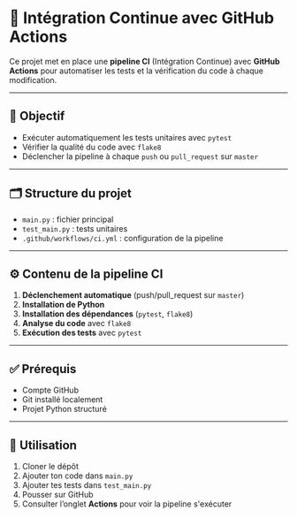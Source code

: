 # 🚀 Intégration Continue avec GitHub Actions

Ce projet met en place une **pipeline CI** (Intégration Continue) avec **GitHub Actions** pour automatiser les tests et la vérification du code à chaque modification.

---

## 📌 Objectif

- Exécuter automatiquement les tests unitaires avec `pytest`
- Vérifier la qualité du code avec `flake8`
- Déclencher la pipeline à chaque `push` ou `pull_request` sur `master`

---

## 🗂️ Structure du projet

- `main.py` : fichier principal
- `test_main.py` : tests unitaires
- `.github/workflows/ci.yml` : configuration de la pipeline

---

## ⚙️ Contenu de la pipeline CI

1. **Déclenchement automatique** (push/pull_request sur `master`)
2. **Installation de Python**
3. **Installation des dépendances** (`pytest`, `flake8`)
4. **Analyse du code** avec `flake8`
5. **Exécution des tests** avec `pytest`

---

## ✅ Prérequis

- Compte GitHub
- Git installé localement
- Projet Python structuré

---

## 📌 Utilisation

1. Cloner le dépôt
2. Ajouter ton code dans `main.py`
3. Ajouter tes tests dans `test_main.py`
4. Pousser sur GitHub
5. Consulter l’onglet **Actions** pour voir la pipeline s'exécuter

